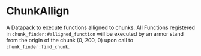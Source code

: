 # ChunkAllign
A Datapack to execute functions alligned to chunks.
All Functions registered in `chunk_finder:#alligned_function` will be executed by an armor stand
from the origin of the chunk (0, 200, 0) upon call to `chunk_finder:find_chunk`.
